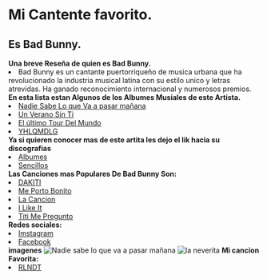 <!DOCTYPE html>

<html>
<head>
  <title>Mi Cantante Favorito</title>
</head>
<body>
  <h1> Mi Cantente favorito.</h1>
  <h2>Es Bad Bunny.</h2>
  <b>Una breve Reseña de quien es Bad Bunny.</b>
  <li>
    Bad Bunny es un cantante puertorriqueño de musica urbana que ha revolucionado la industria musical latina con su estilo unico y letras atrevidas. Ha ganado reconocimiento internacional y numerosos premios.
  </li>
  <b>En esta lista estan Algunos de los Albumes Musiales de este Artista.</b>
  <li>
    <a href="https://open.spotify.com/intl-es/album/4FftCsAcXXD1nFO9RFUNFO">Nadie Sabe Lo que Va a pasar mañana</a>
  </li>
  <li>
    <a href="https://open.spotify.com/intl-es/album/3RQQmkQEvNCY4prGKE6oc5">Un Verano Sin Ti</a>
  </li>
  <li>
    <a href="https://open.spotify.com/intl-es/album/2d9BCZeAAhiZWPpbX9aPCW">El último Tour Del Mundo</a>
  </li>
  <li>
    <a href="https://open.spotify.com/intl-es/album/5lJqux7orBlA1QzyiBGti1">YHLQMDLG</a>
  </li>
  <b>Ya si quieren conocer mas de este artita les dejo el lik hacia su discografias</b>
    <li>
    <a href="https://open.spotify.com/intl-es/artist/4q3ewBCX7sLwd24euuV69X/discography/album">Albumes</a>
  </li>
  <li>
    <a href="https://open.spotify.com/intl-es/artist/4q3ewBCX7sLwd24euuV69X/discography/single">Sencillos</a>
  </li>
  <b>Las Canciones mas Populares De Bad Bunny Son:</b>
  <li>
    <a href="https://open.spotify.com/track/4MzXwWMhyBbmu6hOcLVD49">DAKITI</a>
  </li>
  <li>
    <a href="https://open.spotify.com/intl-es/track/6Sq7ltF9Qa7SNFBsV5Cogx">Me Porto Bonito</a>
  </li>
  <li>
    <a href="https://open.spotify.com/intl-es/track/0fea68AdmYNygeTGI4RC18">La Cancion</a>
  </li>
  <li>
    <a href="https://open.spotify.com/intl-es/track/285jK9VYQKmijjcrjD4CRa">I Like It</a>
  </li>
  <li>
    <a href="https://open.spotify.com/intl-es/track/1IHWl5LamUGEuP4ozKQSXZ">Titi Me Pregunto</a>
  </li>
  <b>Redes sociales:</b>
  <li>
      <a href="https://www.instagram.com/badbunnypr/?hl=es">Imstagram</a>
  </li>
  <li>
      <a href="https://web.facebook.com/BadBunnyOfficial/?_rdc=1&_rdr">Facebook</a>
  </li>
    <b>imagenes</b>
  <img src="https://encrypted-tbn0.gstatic.com/images?q=tbn:ANd9GcRV1aygLotWGD_Yao9sbqGiwf5pr3daaMKH7Q&s" alt="Nadie sabe lo que va a pasar mañana">
  <img src="https://encrypted-tbn0.gstatic.com/images?q=tbn:ANd9GcQ1sRalsd51twTpRbl27ClPoYzM-SM_e4_Vcw&s" alt="la neverita">
  <b>Mi cancion Favorita:</b>
  <li>
      <a href="https://open.spotify.com/intl-es/track/6pZHZndlo57dPCYnvlYFOE">RLNDT</a>
  </li>
</body>
</html>
